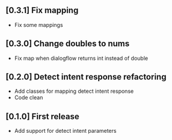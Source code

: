## [0.3.1] Fix mapping
- Fix some mappings

## [0.3.0] Change doubles to nums
- Fix map when dialogflow returns int instead of double

## [0.2.0] Detect intent response refactoring
- Add classes for mapping detect intent response
- Code clean

## [0.1.0] First release
- Add support for detect intent parameters